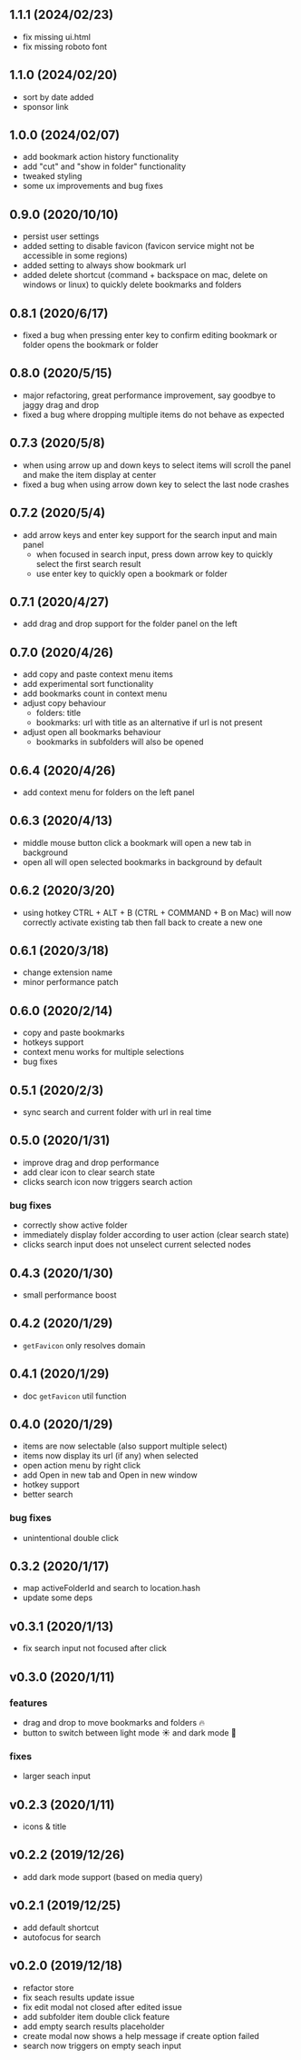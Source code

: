 ## 1.1.1 (2024/02/23)

- fix missing ui.html
- fix missing roboto font

## 1.1.0 (2024/02/20)

- sort by date added
- sponsor link

## 1.0.0 (2024/02/07)

- add bookmark action history functionality
- add "cut" and "show in folder" functionality
- tweaked styling
- some ux improvements and bug fixes

## 0.9.0 (2020/10/10)

- persist user settings
- added setting to disable favicon (favicon service might not be accessible in some regions)
- added setting to always show bookmark url
- added delete shortcut (command + backspace on mac, delete on windows or linux) to quickly delete bookmarks and folders

## 0.8.1 (2020/6/17)

- fixed a bug when pressing enter key to confirm editing bookmark or folder opens the bookmark or folder

## 0.8.0 (2020/5/15)

- major refactoring, great performance improvement, say goodbye to jaggy drag and drop
- fixed a bug where dropping multiple items do not behave as expected

## 0.7.3 (2020/5/8)

- when using arrow up and down keys to select items will scroll the panel and make the item display at center
- fixed a bug when using arrow down key to select the last node crashes

## 0.7.2 (2020/5/4)

- add arrow keys and enter key support for the search input and main panel
  - when focused in search input, press down arrow key to quickly select the first search result
  - use enter key to quickly open a bookmark or folder

## 0.7.1 (2020/4/27)

- add drag and drop support for the folder panel on the left

## 0.7.0 (2020/4/26)

- add copy and paste context menu items
- add experimental sort functionality
- add bookmarks count in context menu
- adjust copy behaviour
  - folders: title
  - bookmarks: url with title as an alternative if url is not present
- adjust open all bookmarks behaviour
  - bookmarks in subfolders will also be opened

## 0.6.4 (2020/4/26)

- add context menu for folders on the left panel

## 0.6.3 (2020/4/13)

- middle mouse button click a bookmark will open a new tab in background
- open all will open selected bookmarks in background by default

## 0.6.2 (2020/3/20)

- using hotkey CTRL + ALT + B (CTRL + COMMAND + B on Mac) will now correctly activate existing tab then fall back to create a new one

## 0.6.1 (2020/3/18)

- change extension name
- minor performance patch

## 0.6.0 (2020/2/14)

- copy and paste bookmarks
- hotkeys support
- context menu works for multiple selections
- bug fixes

## 0.5.1 (2020/2/3)

- sync search and current folder with url in real time

## 0.5.0 (2020/1/31)

- improve drag and drop performance
- add clear icon to clear search state
- clicks search icon now triggers search action

### bug fixes

- correctly show active folder
- immediately display folder according to user action (clear search state)
- clicks search input does not unselect current selected nodes

## 0.4.3 (2020/1/30)

- small performance boost

## 0.4.2 (2020/1/29)

- `getFavicon` only resolves domain

## 0.4.1 (2020/1/29)

- doc `getFavicon` util function

## 0.4.0 (2020/1/29)

- items are now selectable (also support multiple select)
- items now display its url (if any) when selected
- open action menu by right click
- add Open in new tab and Open in new window
- hotkey support
- better search

### bug fixes

- unintentional double click

## 0.3.2 (2020/1/17)

- map activeFolderId and search to location.hash
- update some deps

## v0.3.1 (2020/1/13)

- fix search input not focused after click

## v0.3.0 (2020/1/11)

### features

- drag and drop to move bookmarks and folders 🔥
- button to switch between light mode ☀ and dark mode 🌙

### fixes

- larger seach input

## v0.2.3 (2020/1/11)

- icons & title

## v0.2.2 (2019/12/26)

- add dark mode support (based on media query)

## v0.2.1 (2019/12/25)

- add default shortcut
- autofocus for search

## v0.2.0 (2019/12/18)

- refactor store
- fix seach results update issue
- fix edit modal not closed after edited issue
- add subfolder item double click feature
- add empty search results placeholder
- create modal now shows a help message if create option failed
- search now triggers on empty seach input
